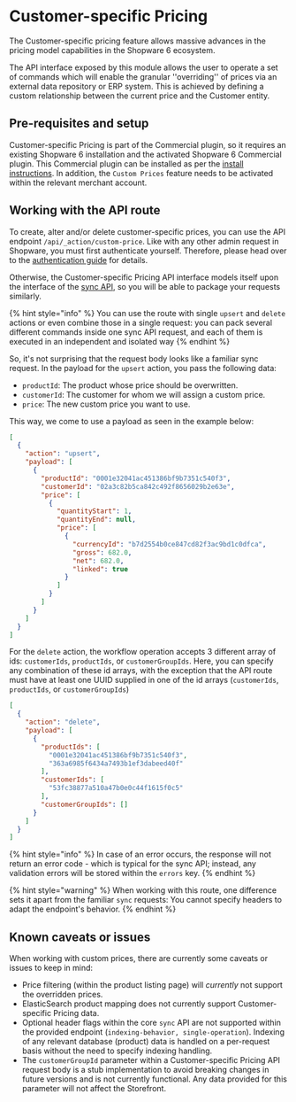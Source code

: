 # Customer-specific Pricing

The Customer-specific pricing feature allows massive advances in the pricing model capabilities in the Shopware 6 ecosystem.

The API interface exposed by this module allows the user to operate a set of commands which will enable the granular ''overriding'' of prices via an external data repository or ERP system. This is achieved by defining a custom
relationship between the current price and the Customer entity.

## Pre-requisites and setup

Customer-specific Pricing is part of the Commercial plugin, so it requires an existing Shopware 6 installation and the activated Shopware 6 Commercial plugin. This Commercial plugin can be installed as per the [install instructions](../../../../guides/plugins/plugins/plugin-base-guide#install-your-plugin). In addition, the `Custom Prices` feature needs to be activated within the relevant merchant account.

## Working with the API route

To create, alter and/or delete customer-specific prices, you can use the API endpoint `/api/_action/custom-price`. Like with any other admin request in Shopware, you must first authenticate yourself. Therefore, please head over to the
[authentication guide](https://shopware.stoplight.io/docs/admin-api/ZG9jOjEwODA3NjQx-authentication) for details.

Otherwise, the Customer-specific Pricing API interface models itself upon the interface of the [sync API](https://shopware.stoplight.io/docs/admin-api), so you will be able to package your requests similarly.

{% hint style="info" %}
You can use the route with single `upsert` and `delete` actions or even combine those in a single request: you can pack several different commands inside one sync API request, and each of them is executed in an independent and isolated way
{% endhint %}

So, it's not surprising that the request body looks like a familiar sync request. In the payload for the `upsert` action, you pass the following data:

- `productId`: The product whose price should be overwritten.
- `customerId`: The customer for whom we will assign a custom price.
- `price`: The new custom price you want to use.

This way, we come to use a payload as seen in the example below:

```json
[
  {
    "action": "upsert",
    "payload": [
      {
        "productId": "0001e32041ac451386bf9b7351c540f3",
        "customerId": "02a3c82b5ca842c492f8656029b2e63e",
        "price": [
          {
            "quantityStart": 1,
            "quantityEnd": null,
            "price": [
              {
                "currencyId": "b7d2554b0ce847cd82f3ac9bd1c0dfca",
                "gross": 682.0,
                "net": 682.0,
                "linked": true
              }
            ]
          }
        ]
      }
    ]
  }
]
```

For the `delete` action, the workflow operation accepts 3 different array of ids: `customerIds`, `productIds`, or `customerGroupIds`. Here, you can specify any combination of these id arrays, with the exception that the API route must have at least one UUID supplied in one of the id arrays (`customerIds`, `productIds`, or `customerGroupIds`)

```json
[
  {
    "action": "delete",
    "payload": [
      {
        "productIds": [
          "0001e32041ac451386bf9b7351c540f3",
          "363a6985f6434a7493b1ef3dabeed40f"
        ],
        "customerIds": [
          "53fc38877a510a47b0e0c44f1615f0c5"
        ],
        "customerGroupIds": []
      }
    ]
  }
]
```

{% hint style="info" %}
In case of an error occurs, the response will not return an error code - which is typical for the sync API; instead, any validation errors will be stored within the `errors` key.
{% endhint %}

{% hint style="warning" %}
When working with this route, one difference sets it apart from the familiar `sync` requests: You cannot specify headers to adapt the endpoint's behavior.
{% endhint %}

## Known caveats or issues

When working with custom prices, there are currently some caveats or issues to keep in mind:

- Price filtering (within the product listing page) will _currently_ not support the overridden prices.
- ElasticSearch product mapping does not currently support Customer-specific Pricing data.
- Optional header flags within the core `sync` API are not supported within the provided endpoint (`indexing-behavior, single-operation`). Indexing of any relevant database (product) data is handled on a per-request basis without the need to specify indexing handling.
- The `customerGroupId` parameter within a Customer-specific Pricing API request body is a stub implementation to avoid breaking changes in future versions and is not currently functional. Any data provided for this parameter will not affect the Storefront.

